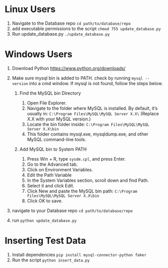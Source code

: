 # Linux Users
1. Navigate to the Database repo `cd path/to/database/repo`
2. add executable permissions to the script `chmod 755 update_database.py`
3. Run update_database.py `./update_database.py`

# Windows Users
1. Download Python https://www.python.org/downloads/
2. Make sure mysql bin is added to PATH. check by running `mysql --version` into a cmd window. If mysql is not found, follow the steps below.
   
    1. Find the MySQL bin Directory
  
       1. Open File Explorer.
       2. Navigate to the folder where MySQL is installed. By default, it’s usually in: `C:\Program Files\MySQL\MySQL Server X.X\` (Replace X.X with your MySQL version.)
       3. Locate the bin folder inside: `C:\Program Files\MySQL\MySQL Server X.X\bin`
       4. This folder contains mysql.exe, mysqldump.exe, and other MySQL command-line tools.
   
    2. Add MySQL bin to System PATH

       1. Press Win + R, type `sysdm.cpl`, and press Enter.
       2. Go to the Advanced tab.
       3. Click on Environment Variables.
       4. Edit the Path Variable
       5. In the System Variables section, scroll down and find Path.
       6. Select it and click Edit.
       7. Click New and paste the MySQL bin path: `C:\Program Files\MySQL\MySQL Server X.X\bin`
       8. Click OK to save.

3. navigate to your Database repo `cd path/to/database/repo`
4. run `python update_database.py`

# Inserting Test Data
1. Install dependencies `pip install mysql-connector-python faker`
2. Run the script `python insert_data.py`
